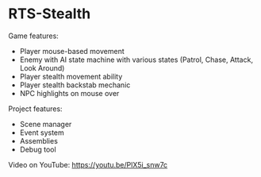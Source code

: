 # RTS-Stealth

Game features: 
 - Player mouse-based movement
 - Enemy with AI state machine with various states 
(Patrol, Chase, Attack, Look Around)
 - Player stealth movement ability
 - Player stealth backstab mechanic 
 - NPC highlights on mouse over

Project features: 
 - Scene manager
 - Event system
 - Assemblies
 - Debug tool

Video on YouTube: https://youtu.be/PlX5i_snw7c
 
